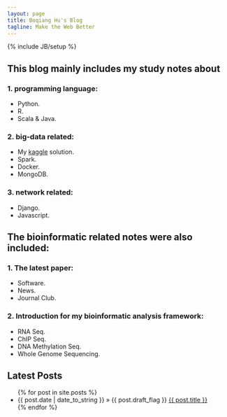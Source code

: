 ```yaml
---
layout: page
title: Boqiang Hu's Blog
tagline: Make the Web Better
---
```

{% include JB/setup %}

## This blog mainly includes my study notes about

### 1. programming language:

- Python.
- R.
- Scala & Java.

### 2. big-data related:
- My [kaggle](https://www.kaggle.com) solution.
- Spark.
- Docker.
- MongoDB.


### 3. network related:
- Django.
- Javascript.


## The bioinformatic related notes were also included:

### 1. The latest paper:
- Software.
- News.
- Journal Club.

### 2. Introduction for my bioinformatic analysis framework:
- RNA Seq.
- ChIP Seq.
- DNA Methylation Seq.
- Whole Genome Sequencing.

## Latest Posts

<ul class="posts">
  {% for post in site.posts %}
    <li><span>{{ post.date | date_to_string }}</span> &raquo; {{ post.draft_flag }} <a href="{{ BASE_PATH }}{{ post.url }}">{{ post.title }}</a></li>
  {% endfor %}
</ul>




